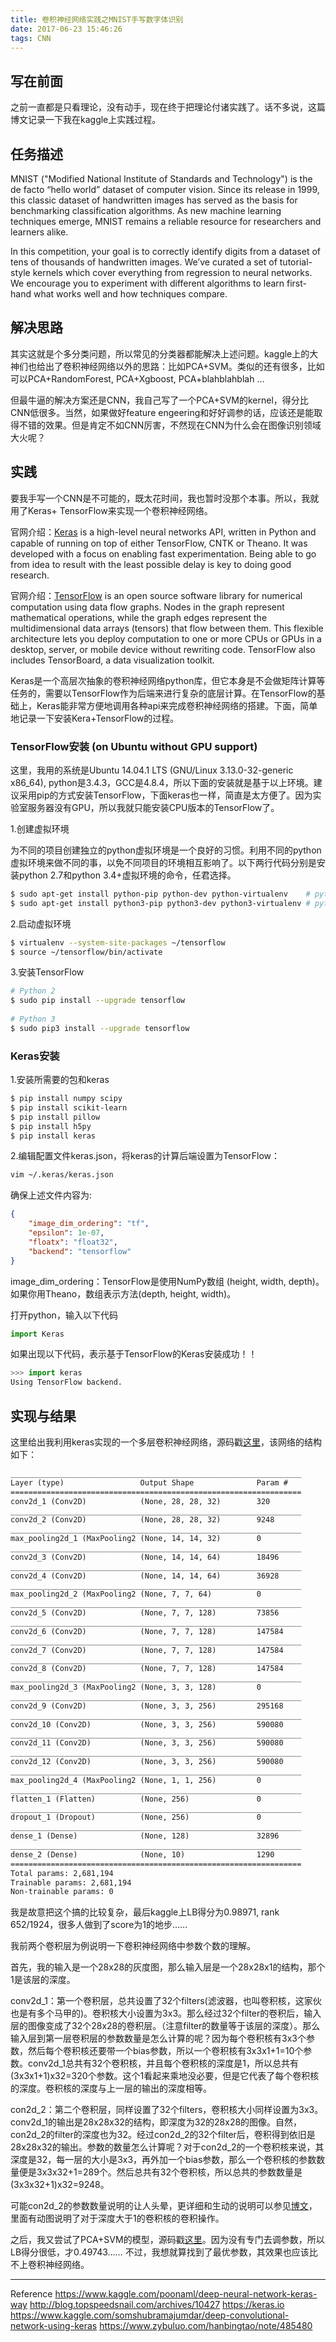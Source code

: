```yaml
---
title: 卷积神经网络实践之MNIST手写数字体识别
date: 2017-06-23 15:46:26
tags: CNN
---
```


## 写在前面

之前一直都是只看理论，没有动手，现在终于把理论付诸实践了。话不多说，这篇博文记录一下我在kaggle上实践过程。

## 任务描述

MNIST ("Modified National Institute of Standards and Technology") is the de facto “hello world” dataset of computer vision. Since its release in 1999, this classic dataset of handwritten images has served as the basis for benchmarking classification algorithms. As new machine learning techniques emerge, MNIST remains a reliable resource for researchers and learners alike.

<!-- more -->

In this competition, your goal is to correctly identify digits from a dataset of tens of thousands of handwritten images. We’ve curated a set of tutorial-style kernels which cover everything from regression to neural networks. We encourage you to experiment with different algorithms to learn first-hand what works well and how techniques compare.

## 解决思路

其实这就是个多分类问题，所以常见的分类器都能解决上述问题。kaggle上的大神们也给出了卷积神经网络以外的思路：比如PCA+SVM。类似的还有很多，比如可以PCA+RandomForest, PCA+Xgboost, PCA+blahblahblah ... 

但最牛逼的解决方案还是CNN，我自己写了一个PCA+SVM的kernel，得分比CNN低很多。当然，如果做好feature engeering和好好调参的话，应该还是能取得不错的效果。但是肯定不如CNN厉害，不然现在CNN为什么会在图像识别领域大火呢？

## 实践

要我手写一个CNN是不可能的，既太花时间，我也暂时没那个本事。所以，我就用了Keras+ TensorFlow来实现一个卷积神经网络。

官网介绍：[Keras](https://keras.io) is a high-level neural networks API, written in Python and capable of running on top of either TensorFlow, CNTK or Theano. It was developed with a focus on enabling fast experimentation. Being able to go from idea to result with the least possible delay is key to doing good research.

官网介绍：[TensorFlow](https://www.tensorflow.org) is an open source software library for numerical computation using data flow graphs. Nodes in the graph represent mathematical operations, while the graph edges represent the multidimensional data arrays (tensors) that flow between them. This flexible architecture lets you deploy computation to one or more CPUs or GPUs in a desktop, server, or mobile device without rewriting code. TensorFlow also includes TensorBoard, a data visualization toolkit.

Keras是一个高层次抽象的卷积神经网络python库，但它本身是不会做矩阵计算等任务的，需要以TensorFlow作为后端来进行复杂的底层计算。在TensorFlow的基础上，Keras能非常方便地调用各种api来完成卷积神经网络的搭建。下面，简单地记录一下安装Kera+TensorFlow的过程。

### TensorFlow安装 (on Ubuntu without GPU support)
这里，我用的系统是Ubuntu 14.04.1 LTS (GNU/Linux 3.13.0-32-generic x86_64), python是3.4.3，GCC是4.8.4，所以下面的安装就是基于以上环境。建议采用pip的方式安装TensorFlow，下面keras也一样，简直是太方便了。因为实验室服务器没有GPU，所以我就只能安装CPU版本的TensorFlow了。

1.创建虚拟环境

为不同的项目创建独立的python虚拟环境是一个良好的习惯。利用不同的python虚拟环境来做不同的事，以免不同项目的环境相互影响了。以下两行代码分别是安装python 2.7和python 3.4+虚拟环境的命令，任君选择。
```bash
$ sudo apt-get install python-pip python-dev python-virtualenv    # python 2.7
$ sudo apt-get install python3-pip python3-dev python3-virtualenv # python 3.4+
```

2.启动虚拟环境
```bash
$ virtualenv --system-site-packages ~/tensorflow
$ source ~/tensorflow/bin/activate
```

3.安装TensorFlow
```bash
# Python 2
$ sudo pip install --upgrade tensorflow
 
# Python 3
$ sudo pip3 install --upgrade tensorflow
```

### Keras安装

1.安装所需要的包和keras

```bash
$ pip install numpy scipy
$ pip install scikit-learn
$ pip install pillow
$ pip install h5py
$ pip install keras
```

2.编辑配置文件keras.json，将keras的计算后端设置为TensorFlow：
```bash
vim ~/.keras/keras.json
```
确保上述文件内容为:
```json
{
    "image_dim_ordering": "tf", 
    "epsilon": 1e-07, 
    "floatx": "float32", 
    "backend": "tensorflow"
}
```
image_dim_ordering：TensorFlow是使用NumPy数组 (height, width, depth)。如果你用Theano，数组表示方法(depth, height, width)。

打开python，输入以下代码
```python
import Keras
```
如果出现以下代码，表示基于TensorFlow的Keras安装成功！！
```python
>>> import keras
Using TensorFlow backend.
```

## 实现与结果
这里给出我利用keras实现的一个多层卷积神经网络，源码戳[这里](https://github.com/xijunlee/kaggle-solution/blob/master/DigitRecognizer/DigitRec_CNN.py)，该网络的结构如下：
```txt
_________________________________________________________________
Layer (type)                 Output Shape              Param #
=================================================================
conv2d_1 (Conv2D)            (None, 28, 28, 32)        320
_________________________________________________________________
conv2d_2 (Conv2D)            (None, 28, 28, 32)        9248
_________________________________________________________________
max_pooling2d_1 (MaxPooling2 (None, 14, 14, 32)        0
_________________________________________________________________
conv2d_3 (Conv2D)            (None, 14, 14, 64)        18496
_________________________________________________________________
conv2d_4 (Conv2D)            (None, 14, 14, 64)        36928
_________________________________________________________________
max_pooling2d_2 (MaxPooling2 (None, 7, 7, 64)          0
_________________________________________________________________
conv2d_5 (Conv2D)            (None, 7, 7, 128)         73856
_________________________________________________________________
conv2d_6 (Conv2D)            (None, 7, 7, 128)         147584
_________________________________________________________________
conv2d_7 (Conv2D)            (None, 7, 7, 128)         147584
_________________________________________________________________
conv2d_8 (Conv2D)            (None, 7, 7, 128)         147584
_________________________________________________________________
max_pooling2d_3 (MaxPooling2 (None, 3, 3, 128)         0
_________________________________________________________________
conv2d_9 (Conv2D)            (None, 3, 3, 256)         295168
_________________________________________________________________
conv2d_10 (Conv2D)           (None, 3, 3, 256)         590080
_________________________________________________________________
conv2d_11 (Conv2D)           (None, 3, 3, 256)         590080
_________________________________________________________________
conv2d_12 (Conv2D)           (None, 3, 3, 256)         590080
_________________________________________________________________
max_pooling2d_4 (MaxPooling2 (None, 1, 1, 256)         0
_________________________________________________________________
flatten_1 (Flatten)          (None, 256)               0
_________________________________________________________________
dropout_1 (Dropout)          (None, 256)               0
_________________________________________________________________
dense_1 (Dense)              (None, 128)               32896
_________________________________________________________________
dense_2 (Dense)              (None, 10)                1290
=================================================================
Total params: 2,681,194
Trainable params: 2,681,194
Non-trainable params: 0
```
我是故意把这个搞的比较复杂，最后kaggle上LB得分为0.98971, rank 652/1924，很多人做到了score为1的地步……

我前两个卷积层为例说明一下卷积神经网络中参数个数的理解。

首先，我的输入是一个28x28的灰度图，那么输入层是一个28x28x1的结构，那个1是该层的深度。

conv2d_1：第一个卷积层，总共设置了32个filters(滤波器，也叫卷积核，这家伙也是有多个马甲的)。卷积核大小设置为3x3。那么经过32个filter的卷积后，输入层的图像变成了32个28x28的卷积层。（注意filter的数量等于该层的深度）。那么输入层到第一层卷积层的参数数量是怎么计算的呢？因为每个卷积核有3x3个参数，然后每个卷积核还要带一个bias参数，所以一个卷积核有3x3x1+1=10个参数。conv2d_1总共有32个卷积核，并且每个卷积核的深度是1，所以总共有(3x3x1+1)x32=320个参数。这个1看起来乘地没必要，但是它代表了每个卷积核的深度。卷积核的深度与上一层的输出的深度相等。

con2d_2：第二个卷积层，同样设置了32个filters，卷积核大小同样设置为3x3。conv2d_1的输出是28x28x32的结构，即深度为32的28x28的图像。自然，con2d_2的filter的深度也为32。经过con2d_2的32个filter后，卷积得到依旧是28x28x32的输出。参数的数量怎么计算呢？对于con2d_2的一个卷积核来说，其深度是32，每一层的大小是3x3，再外加一个bias参数，那么一个卷积核的参数数量便是3x3x32+1=289个。然后总共有32个卷积核，所以总共的参数数量是(3x3x32+1)x32=9248。

可能con2d_2的参数数量说明的让人头晕，更详细和生动的说明可以参见[博文](https://www.zybuluo.com/hanbingtao/note/485480)，里面有动图说明了对于深度大于1的卷积核的卷积操作。

之后，我又尝试了PCA+SVM的模型，源码戳[这里](https://github.com/xijunlee/kaggle-solution/blob/master/DigitRecognizer/DigitRec_SVM.py)。因为没有专门去调参数，所以LB得分很低，才0.49743…… 不过，我想就算找到了最优参数，其效果也应该比不上卷积神经网络。


---
Reference
https://www.kaggle.com/poonaml/deep-neural-network-keras-way
http://blog.topspeedsnail.com/archives/10427
https://keras.io
https://www.kaggle.com/somshubramajumdar/deep-convolutional-network-using-keras
https://www.zybuluo.com/hanbingtao/note/485480
